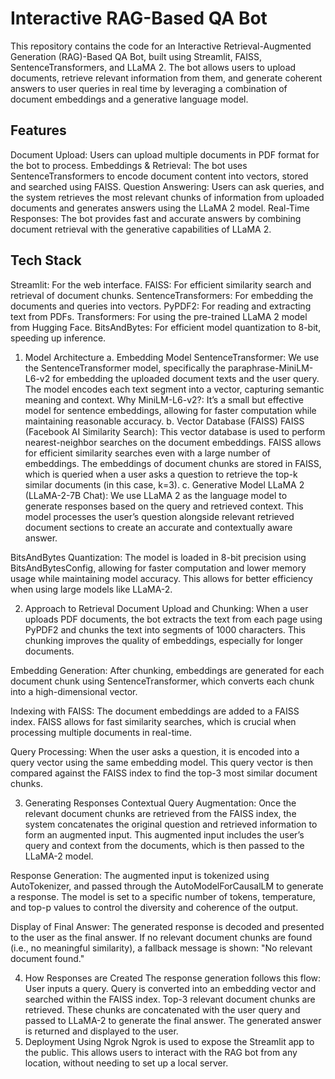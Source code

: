 # Interactive RAG-Based QA Bot
This repository contains the code for an Interactive Retrieval-Augmented Generation (RAG)-Based QA Bot, built using Streamlit, FAISS, SentenceTransformers, and LLaMA 2. The bot allows users to upload documents, retrieve relevant information from them, and generate coherent answers to user queries in real time by leveraging a combination of document embeddings and a generative language model.

## Features
Document Upload: Users can upload multiple documents in PDF format for the bot to process.
Embeddings & Retrieval: The bot uses SentenceTransformers to encode document content into vectors, stored and searched using FAISS.
Question Answering: Users can ask queries, and the system retrieves the most relevant chunks of information from uploaded documents and generates answers using the LLaMA 2 model.
Real-Time Responses: The bot provides fast and accurate answers by combining document retrieval with the generative capabilities of LLaMA 2.
## Tech Stack
Streamlit: For the web interface.
FAISS: For efficient similarity search and retrieval of document chunks.
SentenceTransformers: For embedding the documents and queries into vectors.
PyPDF2: For reading and extracting text from PDFs.
Transformers: For using the pre-trained LLaMA 2 model from Hugging Face.
BitsAndBytes: For efficient model quantization to 8-bit, speeding up inference.



1. Model Architecture
a. Embedding Model
SentenceTransformer: We use the SentenceTransformer model, specifically the paraphrase-MiniLM-L6-v2 for embedding the uploaded document texts and the user query. The model encodes each text segment into a vector, capturing semantic meaning and context.
Why MiniLM-L6-v2?: It’s a small but effective model for sentence embeddings, allowing for faster computation while maintaining reasonable accuracy.
b. Vector Database (FAISS)
FAISS (Facebook AI Similarity Search): This vector database is used to perform nearest-neighbor searches on the document embeddings. FAISS allows for efficient similarity searches even with a large number of embeddings.
The embeddings of document chunks are stored in FAISS, which is queried when a user asks a question to retrieve the top-k similar documents (in this case, k=3).
c. Generative Model
LLaMA 2 (LLaMA-2-7B Chat): We use LLaMA 2 as the language model to generate responses based on the query and retrieved context. This model processes the user’s question alongside relevant retrieved document sections to create an accurate and contextually aware answer.

BitsAndBytes Quantization: The model is loaded in 8-bit precision using BitsAndBytesConfig, allowing for faster computation and lower memory usage while maintaining model accuracy. This allows for better efficiency when using large models like LLaMA-2.

2. Approach to Retrieval
Document Upload and Chunking: When a user uploads PDF documents, the bot extracts the text from each page using PyPDF2 and chunks the text into segments of 1000 characters. This chunking improves the quality of embeddings, especially for longer documents.

Embedding Generation: After chunking, embeddings are generated for each document chunk using SentenceTransformer, which converts each chunk into a high-dimensional vector.

Indexing with FAISS: The document embeddings are added to a FAISS index. FAISS allows for fast similarity searches, which is crucial when processing multiple documents in real-time.

Query Processing: When the user asks a question, it is encoded into a query vector using the same embedding model. This query vector is then compared against the FAISS index to find the top-3 most similar document chunks.

3. Generating Responses
Contextual Query Augmentation: Once the relevant document chunks are retrieved from the FAISS index, the system concatenates the original question and retrieved information to form an augmented input. This augmented input includes the user’s query and context from the documents, which is then passed to the LLaMA-2 model.

Response Generation: The augmented input is tokenized using AutoTokenizer, and passed through the AutoModelForCausalLM to generate a response. The model is set to a specific number of tokens, temperature, and top-p values to control the diversity and coherence of the output.

Display of Final Answer: The generated response is decoded and presented to the user as the final answer. If no relevant document chunks are found (i.e., no meaningful similarity), a fallback message is shown: "No relevant document found."

4. How Responses are Created
The response generation follows this flow:
User inputs a query.
Query is converted into an embedding vector and searched within the FAISS index.
Top-3 relevant document chunks are retrieved.
These chunks are concatenated with the user query and passed to LLaMA-2 to generate the final answer.
The generated answer is returned and displayed to the user.
5. Deployment Using Ngrok
Ngrok is used to expose the Streamlit app to the public. This allows users to interact with the RAG bot from any location, without needing to set up a local server.
